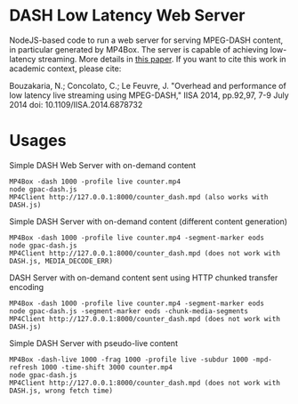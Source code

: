 DASH Low Latency Web Server
===============================

NodeJS-based code to run a web server for serving MPEG-DASH content, in particular generated by MP4Box. 
The server is capable of achieving low-latency streaming. More details in [this paper](http://biblio.telecom-paristech.fr/cgi-bin/download.cgi?id=14719). If you want to cite this work in academic context, please cite:

Bouzakaria, N.; Concolato, C.; Le Feuvre, J.
"Overhead and performance of low latency live streaming using MPEG-DASH," IISA 2014, pp.92,97, 7-9 July 2014
doi: 10.1109/IISA.2014.6878732

Usages 
=====

Simple DASH Web Server with on-demand content
```
MP4Box -dash 1000 -profile live counter.mp4
node gpac-dash.js 
MP4Client http://127.0.0.1:8000/counter_dash.mpd (also works with DASH.js)
```

Simple DASH Server with on-demand content (different content generation)
```
MP4Box -dash 1000 -profile live counter.mp4 -segment-marker eods
node gpac-dash.js 
MP4Client http://127.0.0.1:8000/counter_dash.mpd (does not work with DASH.js, MEDIA_DECODE_ERR)
```

DASH Server with on-demand content sent using HTTP chunked transfer encoding
```
MP4Box -dash 1000 -profile live counter.mp4 -segment-marker eods
node gpac-dash.js -segment-marker eods -chunk-media-segments
MP4Client http://127.0.0.1:8000/counter_dash.mpd (does not work with DASH.js)
```

Simple DASH Server with pseudo-live content 
```
MP4Box -dash-live 1000 -frag 1000 -profile live -subdur 1000 -mpd-refresh 1000 -time-shift 3000 counter.mp4
node gpac-dash.js 
MP4Client http://127.0.0.1:8000/counter_dash.mpd (does not work with DASH.js, wrong fetch time)
```
